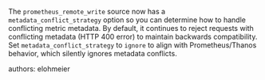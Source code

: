 The `prometheus_remote_write` source now has a `metadata_conflict_strategy` option so you can determine how to handle conflicting metric metadata. By default, it continues to reject requests with conflicting metadata (HTTP 400 error) to maintain backwards compatibility. Set `metadata_conflict_strategy` to `ignore` to align with Prometheus/Thanos behavior, which silently ignores metadata conflicts.

authors: elohmeier
